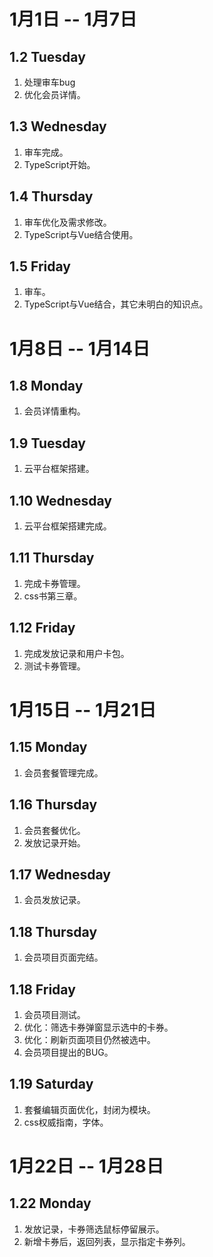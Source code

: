 # 1月1日 -- 1月7日

## 1.2 Tuesday
1. 处理审车bug
2. 优化会员详情。

## 1.3 Wednesday
1. 审车完成。
2. TypeScript开始。

## 1.4 Thursday
1. 审车优化及需求修改。
2. TypeScript与Vue结合使用。

## 1.5 Friday
1. 审车。
2. TypeScript与Vue结合，其它未明白的知识点。

# 1月8日 -- 1月14日

## 1.8 Monday
1. 会员详情重构。

## 1.9 Tuesday
1. 云平台框架搭建。

## 1.10 Wednesday
1. 云平台框架搭建完成。

## 1.11 Thursday
1. 完成卡券管理。
2. css书第三章。

## 1.12 Friday
1. 完成发放记录和用户卡包。
2. 测试卡券管理。

# 1月15日 -- 1月21日

## 1.15 Monday
1. 会员套餐管理完成。

## 1.16 Thursday
1. 会员套餐优化。
2. 发放记录开始。

## 1.17 Wednesday
1. 会员发放记录。

## 1.18 Thursday
1. 会员项目页面完结。

## 1.18 Friday
1. 会员项目测试。
2. 优化：筛选卡券弹窗显示选中的卡券。
3. 优化：刷新页面项目仍然被选中。
4. 会员项目提出的BUG。

## 1.19 Saturday
1. 套餐编辑页面优化，封闭为模块。
2. css权威指南，字体。

# 1月22日 -- 1月28日

## 1.22 Monday
1. 发放记录，卡券筛选鼠标停留展示。
2. 新增卡券后，返回列表，显示指定卡券列。